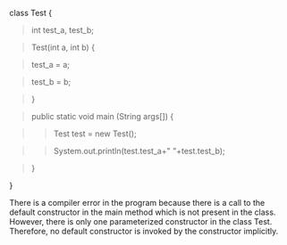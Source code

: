 class Test {

> int test_a, test_b;

> Test(int a, int b) {

> test_a = a;

> test_b = b;

> }

> public static void main (String args\[\]) {

> > Test test = new Test();

> > System.out.println(test.test_a+\" \"+test.test_b);

> }

}

There is a compiler error in the program because there is a call to the
default constructor in the main method which is not present in the
class. However, there is only one parameterized constructor in the class
Test. Therefore, no default constructor is invoked by the constructor
implicitly.